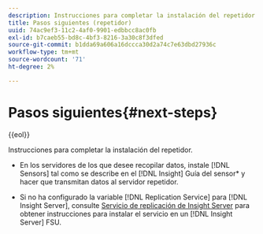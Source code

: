 ```yaml
---
description: Instrucciones para completar la instalación del repetidor.
title: Pasos siguientes (repetidor)
uuid: 74ac9ef3-11c2-4af0-9901-edbbcc8ac0fb
exl-id: b7caeb55-bd8c-4bf3-8216-3a30c8f3dfed
source-git-commit: b1dda69a606a16dccca30d2a74c7e63dbd27936c
workflow-type: tm+mt
source-wordcount: '71'
ht-degree: 2%

---
```


# Pasos siguientes{#next-steps}

{{eol}}

Instrucciones para completar la instalación del repetidor.

* En los servidores de los que desee recopilar datos, instale [!DNL Sensors] tal como se describe en el [!DNL Insight] Guía del sensor* y hacer que transmitan datos al servidor repetidor.

* Si no ha configurado la variable [!DNL Replication Service] para [!DNL Insight Server], consulte [Servicio de replicación de Insight Server](../../../../home/c-inst-svr/c-ins-svr-rep-svc/c-ins-svr-rep-svc.md#concept-926e654e80d943a0b6ac44a82a510d92) para obtener instrucciones para instalar el servicio en un [!DNL Insight Server] FSU.
